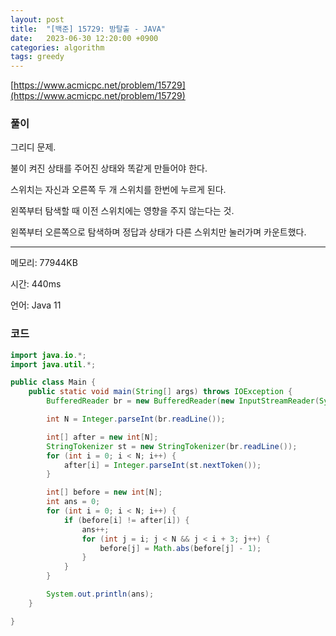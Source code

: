 ```yaml
---
layout: post
title:  "[백준] 15729: 방탈출 - JAVA"
date:   2023-06-30 12:20:00 +0900
categories: algorithm
tags: greedy
---
```


[https://www.acmicpc.net/problem/15729](https://www.acmicpc.net/problem/15729)

### 풀이

그리디 문제.

불이 켜진 상태를 주어진 상태와 똑같게 만들어야 한다.

스위치는 자신과 오른쪽 두 개 스위치를 한번에 누르게 된다.

왼쪽부터 탐색할 때 이전 스위치에는 영향을 주지 않는다는 것.

왼쪽부터 오른쪽으로 탐색하며 정답과 상태가 다른 스위치만 눌러가며 카운트했다.

---

메모리: 77944KB

시간: 440ms

언어: Java 11

### 코드
```java
import java.io.*;
import java.util.*;

public class Main {
    public static void main(String[] args) throws IOException {
        BufferedReader br = new BufferedReader(new InputStreamReader(System.in));

        int N = Integer.parseInt(br.readLine());

        int[] after = new int[N];
        StringTokenizer st = new StringTokenizer(br.readLine());
        for (int i = 0; i < N; i++) {
            after[i] = Integer.parseInt(st.nextToken());
        }

        int[] before = new int[N];
        int ans = 0;
        for (int i = 0; i < N; i++) {
            if (before[i] != after[i]) {
                ans++;
                for (int j = i; j < N && j < i + 3; j++) {
                    before[j] = Math.abs(before[j] - 1);
                }
            }
        }

        System.out.println(ans);
    }

}
```
